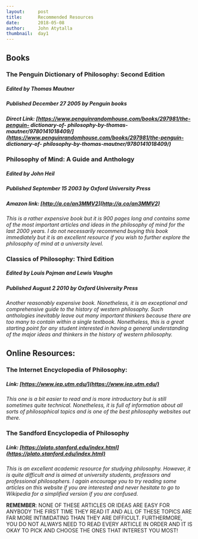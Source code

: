 ```yaml
---
layout:     post
title:      Recommended Resources
date:       2018-05-08
author:     John Atytalla
thumbnail:  day1
---
```


## Books

### The Penguin Dictionary of Philosophy: Second Edition

##### Edited by *Thomas Mautner*
##### Published *December 27 2005* by *Penguin books*
##### Direct Link: [https://www.penguinrandomhouse.com/books/297981/the-penguin- dictionary-of- philosophy-by-thomas-mautner/9780141018409/](https://www.penguinrandomhouse.com/books/297981/the-penguin- dictionary-of- philosophy-by-thomas-mautner/9780141018409/)

### Philosophy of Mind: A Guide and Anthology

##### Edited by *John Heil*
##### Published *September 15 2003* by *Oxford University Press*
##### Amazon link: [http://a.co/an3MMV2](http://a.co/an3MMV2)

*This is a rather expensive book but it is 900 pages long and contains some of the most important articles and ideas in the philosophy of mind for the last 2000 years. I do not necessarily recommend buying this book immediately but it is an excellent resource if you wish to further explore the philosophy of mind at a university level.*

### Classics of Philosophy: Third Edition

##### Edited by *Louis Pojman* and *Lewis Vaughn*
##### Published *August 2 2010* by *Oxford University Press*

*Another reasonably expensive book. Nonetheless, it is an exceptional and comprehensive guide to the history of western philosophy. Such anthologies inevitably leave out many important thinkers because there are too many to contain within a single textbook. Nonetheless, this is a great starting point for any student interested in having a general understanding of the major ideas and thinkers in the history of western philosophy.*

## Online Resources:

### The Internet Encyclopedia of Philosophy: 

##### Link: [https://www.iep.utm.edu/](https://www.iep.utm.edu/)

*This one is a bit easier to read and is more introductory but is still sometimes quite technical. Nonetheless, it is full of information about all sorts of philosophical topics and is one of the best philosophy websites out there.*

### The Sandford Encyclopedia of Philosophy

##### Link: [https://plato.stanford.edu/index.html](https://plato.stanford.edu/index.html)

*This is an excellent academic resource for studying philosophy. However, it is quite difficult and is aimed at university students, professors and professional philosophers. I again encourage you to try reading some articles on this website if you are interested and never hesitate to go to Wikipedia for a simplified version if you are confused.*

**REMEMBER**: NONE OF THESE ARTICLES OR IDEAS ARE EASY FOR ANYBODY THE FIRST TIME THEY READ IT AND ALL OF THESE TOPICS ARE FAR MORE INTIMIDATING THAN THEY ARE DIFFICULT. FURTHERMORE, YOU DO NOT ALWAYS NEED TO READ EVERY ARTICLE IN ORDER AND IT IS OKAY TO PICK AND CHOOSE THE ONES THAT INTEREST YOU MOST!
